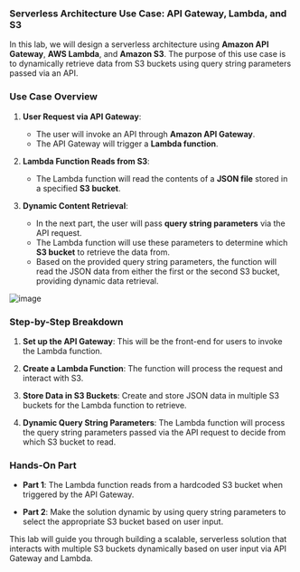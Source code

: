 ### Serverless Architecture Use Case: API Gateway, Lambda, and S3

In this lab, we will design a serverless architecture using **Amazon API Gateway**, **AWS Lambda**, and **Amazon S3**. The purpose of this use case is to dynamically retrieve data from S3 buckets using query string parameters passed via an API.

### Use Case Overview

1. **User Request via API Gateway**:
   - The user will invoke an API through **Amazon API Gateway**.
   - The API Gateway will trigger a **Lambda function**.

2. **Lambda Function Reads from S3**:
   - The Lambda function will read the contents of a **JSON file** stored in a specified **S3 bucket**.

3. **Dynamic Content Retrieval**:
   - In the next part, the user will pass **query string parameters** via the API request.
   - The Lambda function will use these parameters to determine which **S3 bucket** to retrieve the data from.
   - Based on the provided query string parameters, the function will read the JSON data from either the first or the second S3 bucket, providing dynamic data retrieval.


![image](https://github.com/user-attachments/assets/ddc8c0d0-848f-461e-b531-ae2fbb35b832)


### Step-by-Step Breakdown

1. **Set up the API Gateway**: This will be the front-end for users to invoke the Lambda function.
   
2. **Create a Lambda Function**: The function will process the request and interact with S3.
   
3. **Store Data in S3 Buckets**: Create and store JSON data in multiple S3 buckets for the Lambda function to retrieve.

4. **Dynamic Query String Parameters**: The Lambda function will process the query string parameters passed via the API request to decide from which S3 bucket to read.

### Hands-On Part

- **Part 1**: The Lambda function reads from a hardcoded S3 bucket when triggered by the API Gateway.
  
- **Part 2**: Make the solution dynamic by using query string parameters to select the appropriate S3 bucket based on user input.

This lab will guide you through building a scalable, serverless solution that interacts with multiple S3 buckets dynamically based on user input via API Gateway and Lambda.
